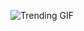 
<!-- GIF_SECTION -->
![Trending GIF](https://media3.giphy.com/media/v1.Y2lkPThiYjIxNzcyeGp2c3FxNHowOTBpOThweGRraXN1MG5pd25ydW1tZXduaGFycm12cCZlcD12MV9naWZzX3NlYXJjaCZjdD1n/scZPhLqaVOM1qG4lT9/giphy.gif)
<!-- END_GIF_SECTION -->

